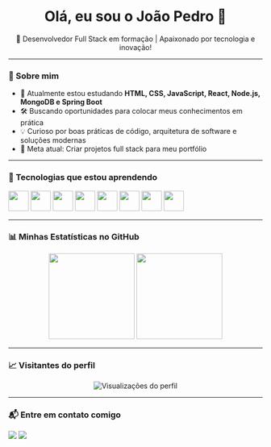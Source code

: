 <h1 align="center">Olá, eu sou o João Pedro 👋</h1>

<p align="center">🚀 Desenvolvedor Full Stack em formação | Apaixonado por tecnologia e inovação!</p>

---

### 🧠 Sobre mim

- 🌱 Atualmente estou estudando **HTML, CSS, JavaScript, React, Node.js, MongoDB e Spring Boot**  
- 🛠️ Buscando oportunidades para colocar meus conhecimentos em prática  
- 💡 Curioso por boas práticas de código, arquitetura de software e soluções modernas  
- 🎯 Meta atual: Criar projetos full stack para meu portfólio

---

### 🚀 Tecnologias que estou aprendendo

<p align="left">
  <img src="https://cdn.jsdelivr.net/gh/devicons/devicon/icons/html5/html5-original.svg" width="40" />
  <img src="https://cdn.jsdelivr.net/gh/devicons/devicon/icons/css3/css3-original.svg" width="40" />
  <img src="https://cdn.jsdelivr.net/gh/devicons/devicon/icons/javascript/javascript-original.svg" width="40" />
  <img src="https://cdn.jsdelivr.net/gh/devicons/devicon/icons/react/react-original.svg" width="40" />
  <img src="https://cdn.jsdelivr.net/gh/devicons/devicon/icons/nodejs/nodejs-original.svg" width="40" />
  <img src="https://cdn.jsdelivr.net/gh/devicons/devicon/icons/mongodb/mongodb-original.svg" width="40" />
  <img src="https://cdn.jsdelivr.net/gh/devicons/devicon/icons/java/java-original.svg" width="40" />
  <img src="https://cdn.jsdelivr.net/gh/devicons/devicon/icons/spring/spring-original.svg" width="40" />
</p>

---

### 📊 Minhas Estatísticas no GitHub

<div align="center">
  <img height="170" src="https://github-readme-stats.vercel.app/api?username=Jotap-stack&show_icons=true&theme=github_dark&count_private=true" />
  <img height="170" src="https://github-readme-stats.vercel.app/api/top-langs/?username=Jotap-stack&layout=compact&theme=github_dark" />
</div>

---

### 📈 Visitantes do perfil

<p align="center">
  <img src="https://komarev.com/ghpvc/?username=Jotap-stack&color=blue&style=flat" alt="Visualizações do perfil" />
</p>

---

### 📬 Entre em contato comigo

<p>
  <a href="mailto:jpleite948@gmail.com"><img src="https://img.shields.io/badge/email-%23D14836.svg?style=for-the-badge&logo=gmail&logoColor=white"/></a>
  <a href="https://www.linkedin.com/in/SEU-LINKEDIN-AQUI"><img src="https://img.shields.io/badge/linkedin-%230077B5.svg?style=for-the-badge&logo=linkedin&logoColor=white"/></a>
</p>
